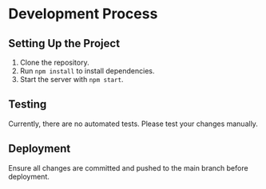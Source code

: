 # Development Process

## Setting Up the Project
1. Clone the repository.
2. Run `npm install` to install dependencies.
3. Start the server with `npm start`.

## Testing
Currently, there are no automated tests. Please test your changes manually.

## Deployment
Ensure all changes are committed and pushed to the main branch before deployment.